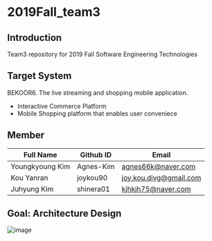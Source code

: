 # 2019Fall_team3
## Introduction
Team3 repository for 2019 Fall Software Engineering Technologies


## Target System
BEKOOR6. The live streaming and shopping mobile application.
* Interactive Commerce Platform
* Mobile Shopping platform that enables user conveniece


## Member
Full Name | Github ID | Email
----------|-----------|--------
Youngkyoung Kim | Agnes-Kim | agnes66k@naver.com
Kou Yanran | joykou90 | joy.kou.divg@gmail.com
Juhyung Kim  | shinera01 | kjhkjh75@naver.com

## Goal: Architecture Design
![image](https://user-images.githubusercontent.com/48971920/116850126-02793080-ac2b-11eb-8c76-1a28547282b3.png)
